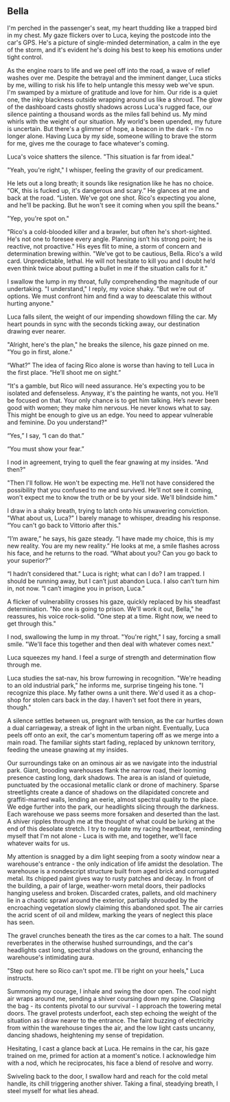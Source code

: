 ## Bella
 
I'm perched in the passenger's seat, my heart thudding like a trapped bird in my chest. My gaze flickers over to Luca, keying the postcode into the car's GPS. He's a picture of single-minded determination, a calm in the eye of the storm, and it's evident he's doing his best to keep his emotions under tight control.
 
As the engine roars to life and we peel off into the road, a wave of relief washes over me. Despite the betrayal and the imminent danger, Luca sticks by me, willing to risk his life to help untangle this messy web we've spun. I'm swamped by a mixture of gratitude and love for him. Our ride is a quiet one, the inky blackness outside wrapping around us like a shroud. The glow of the dashboard casts ghostly shadows across Luca's rugged face, our silence painting a thousand words as the miles fall behind us. My mind whirls with the weight of our situation. My world's been upended, my future is uncertain. But there's a glimmer of hope, a beacon in the dark - I'm no longer alone. Having Luca by my side, someone willing to brave the storm for me, gives me the courage to face whatever's coming.
 
Luca's voice shatters the silence. "This situation is far from ideal."
 
"Yeah, you're right," I whisper, feeling the gravity of our predicament.
 
He lets out a long breath; it sounds like resignation like he has no choice. “OK, this is fucked up, it's dangerous and scary.” He glances at me and back at the road. “Listen. We've got one shot. Rico's expecting you alone, and he'll be packing. But he won't see it coming when you spill the beans."
 
"Yep, you're spot on."
 
"Rico's a cold-blooded killer and a brawler, but often he's short-sighted. He's not one to foresee every angle. Planning isn’t his strong point; he is reactive, not proactive." His eyes flit to mine, a storm of concern and determination brewing within. "We've got to be cautious, Bella. Rico's a wild card. Unpredictable, lethal. He will not hesitate to kill you and I doubt he’d even think twice about putting a bullet in me if the situation calls for it."
 
I swallow the lump in my throat, fully comprehending the magnitude of our undertaking. "I understand," I reply, my voice shaky. "But we're out of options. We must confront him and find a way to deescalate this without hurting anyone."
 
Luca falls silent, the weight of our impending showdown filling the car. My heart pounds in sync with the seconds ticking away, our destination drawing ever nearer.
 
"Alright, here's the plan," he breaks the silence, his gaze pinned on me. "You go in first, alone.”
 
“What?” The idea of facing Rico alone is worse than having to tell Luca in the first place. “He’ll shoot me on sight.”
 
“It's a gamble, but Rico will need assurance. He's expecting you to be isolated and defenseless. Anyway, it's the painting he wants, not you. He’ll be focused on that. Your only chance is to get him talking. He’s never been good with women; they make him nervous. He never knows what to say. This might be enough to give us an edge. You need to appear vulnerable and feminine. Do you understand?"
 
“Yes,” I say, “I can do that.”
 
“You must show your fear.”
 
I nod in agreement, trying to quell the fear gnawing at my insides. "And then?"
 
"Then I'll follow. He won't be expecting me. He’ll not have considered the possibility that you confused to me and survived. He’ll not see it coming, won't expect me to know the truth or be by your side. We'll blindside him."
 
I draw in a shaky breath, trying to latch onto his unwavering conviction. "What about us, Luca?" I barely manage to whisper, dreading his response. “You can't go back to Vittorio after this."
 
“I’m aware,” he says, his gaze steady. “I have made my choice, this is my new reality. You are my new reality.” He looks at me, a smile flashes across his face, and he returns to the road. “What about you? Can you go back to your superior?”
 
“I hadn’t considered that.” Luca is right; what can I do? I am trapped. I should be running away, but I can’t just abandon Luca. I also can’t turn him in, not now. “I can’t imagine you in prison, Luca.”
 
A flicker of vulnerability crosses his gaze, quickly replaced by his steadfast determination. "No one is going to prison. We'll work it out, Bella," he reassures, his voice rock-solid. "One step at a time. Right now, we need to get through this."
 
I nod, swallowing the lump in my throat. "You're right," I say, forcing a small smile. "We'll face this together and then deal with whatever comes next."
 
Luca squeezes my hand. I feel a surge of strength and determination flow through me.
 
Luca studies the sat-nav, his brow furrowing in recognition. "We're heading to an old industrial park," he informs me, surprise tingeing his tone. "I recognize this place. My father owns a unit there. We'd used it as a chop-shop for stolen cars back in the day. I haven't set foot there in years, though."
 
A silence settles between us, pregnant with tension, as the car hurtles down a dual carriageway, a streak of light in the urban night. Eventually, Luca peels off onto an exit, the car's momentum tapering off as we merge into a main road. The familiar sights start fading, replaced by unknown territory, feeding the unease gnawing at my insides.
 
Our surroundings take on an ominous air as we navigate into the industrial park. Giant, brooding warehouses flank the narrow road, their looming presence casting long, dark shadows. The area is an island of quietude, punctuated by the occasional metallic clank or drone of machinery. Sparse streetlights create a dance of shadows on the dilapidated concrete and graffiti-marred walls, lending an eerie, almost spectral quality to the place. We edge further into the park, our headlights slicing through the darkness. Each warehouse we pass seems more forsaken and deserted than the last. A shiver ripples through me at the thought of what could be lurking at the end of this desolate stretch. I try to regulate my racing heartbeat, reminding myself that I'm not alone - Luca is with me, and together, we'll face whatever waits for us.
 
My attention is snagged by a dim light seeping from a sooty window near a warehouse's entrance - the only indication of life amidst the desolation. The warehouse is a nondescript structure built from aged brick and corrugated metal. Its chipped paint gives way to rusty patches and decay. In front of the building, a pair of large, weather-worn metal doors, their padlocks hanging useless and broken. Discarded crates, pallets, and old machinery lie in a chaotic sprawl around the exterior, partially shrouded by the encroaching vegetation slowly claiming this abandoned spot. The air carries the acrid scent of oil and mildew, marking the years of neglect this place has seen.
 
The gravel crunches beneath the tires as the car comes to a halt. The sound reverberates in the otherwise hushed surroundings, and the car's headlights cast long, spectral shadows on the ground, enhancing the warehouse's intimidating aura.
 
"Step out here so Rico can't spot me. I'll be right on your heels," Luca instructs.
 
Summoning my courage, I inhale and swing the door open. The cool night air wraps around me, sending a shiver coursing down my spine. Clasping the bag - its contents pivotal to our survival - I approach the towering metal doors. The gravel protests underfoot, each step echoing the weight of the situation as I draw nearer to the entrance. The faint buzzing of electricity from within the warehouse tinges the air, and the low light casts uncanny, dancing shadows, heightening my sense of trepidation.
 
Hesitating, I cast a glance back at Luca. He remains in the car, his gaze trained on me, primed for action at a moment's notice. I acknowledge him with a nod, which he reciprocates, his face a blend of resolve and worry.
 
Swiveling back to the door, I swallow hard and reach for the cold metal handle, its chill triggering another shiver. Taking a final, steadying breath, I steel myself for what lies ahead.
